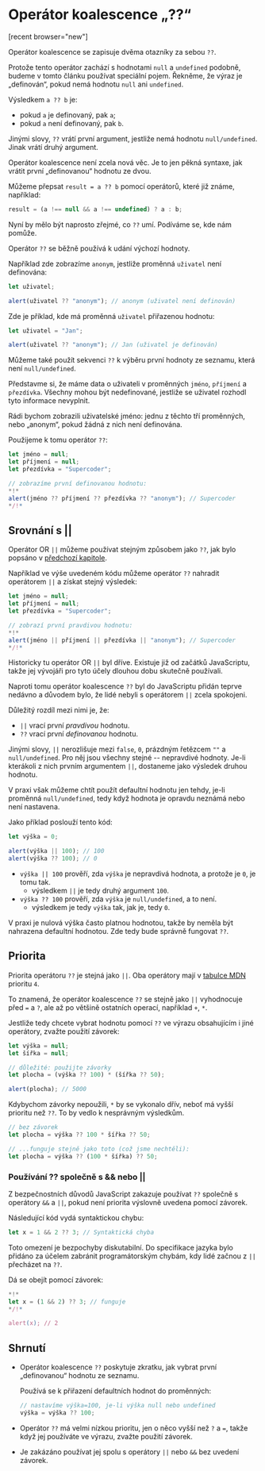 # Operátor koalescence „??“

[recent browser="new"]

Operátor koalescence se zapisuje dvěma otazníky za sebou `??`.

Protože tento operátor zachází s hodnotami `null` a `undefined` podobně, budeme v tomto článku používat speciální pojem. Řekněme, že výraz je „definován“, pokud nemá hodnotu `null` ani `undefined`.

Výsledkem `a ?? b` je:
- pokud `a` je definovaný, pak `a`;
- pokud `a` není definovaný, pak `b`.

Jinými slovy, `??` vrátí první argument, jestliže nemá hodnotu `null/undefined`. Jinak vrátí druhý argument.

Operátor koalescence není zcela nová věc. Je to jen pěkná syntaxe, jak vrátit první „definovanou“ hodnotu ze dvou.

Můžeme přepsat `result = a ?? b` pomocí operátorů, které již známe, například:

```js
result = (a !== null && a !== undefined) ? a : b;
```

Nyní by mělo být naprosto zřejmé, co `??` umí. Podíváme se, kde nám pomůže.

Operátor `??` se běžně používá k udání výchozí hodnoty.

Například zde zobrazíme `anonym`, jestliže proměnná `uživatel` není definována:

```js run
let uživatel;

alert(uživatel ?? "anonym"); // anonym (uživatel není definován)
```

Zde je příklad, kde má proměnná `uživatel` přiřazenou hodnotu:

```js run
let uživatel = "Jan";

alert(uživatel ?? "anonym"); // Jan (uživatel je definován)
```

Můžeme také použít sekvenci `??` k výběru první hodnoty ze seznamu, která není `null/undefined`.

Představme si, že máme data o uživateli v proměnných `jméno`, `příjmení` a `přezdívka`. Všechny mohou být nedefinované, jestliže se uživatel rozhodl tyto informace nevyplnit.

Rádi bychom zobrazili uživatelské jméno: jednu z těchto tří proměnných, nebo „anonym“, pokud žádná z nich není definována.

Použijeme k tomu operátor `??`:

```js run
let jméno = null;
let příjmení = null;
let přezdívka = "Supercoder";

// zobrazíme první definovanou hodnotu:
*!*
alert(jméno ?? příjmení ?? přezdívka ?? "anonym"); // Supercoder
*/!*
```

## Srovnání s ||

Operátor OR `||` můžeme používat stejným způsobem jako `??`, jak bylo popsáno v [předchozí kapitole](info:logical-operators#or-finds-the-first-truthy-value).

Například ve výše uvedeném kódu můžeme operátor `??` nahradit operátorem `||` a získat stejný výsledek:

```js run
let jméno = null;
let příjmení = null;
let přezdívka = "Supercoder";

// zobrazí první pravdivou hodnotu:
*!*
alert(jméno || příjmení || přezdívka || "anonym"); // Supercoder
*/!*
```

Historicky tu operátor OR `||` byl dříve. Existuje již od začátků JavaScriptu, takže jej vývojáři pro tyto účely dlouhou dobu skutečně používali.

Naproti tomu operátor koalescence `??` byl do JavaScriptu přidán teprve nedávno a důvodem bylo, že lidé nebyli s operátorem `||` zcela spokojeni.

Důležitý rozdíl mezi nimi je, že:
- `||` vrací první *pravdivou* hodnotu.
- `??` vrací první *definovanou* hodnotu.

Jinými slovy, `||` nerozlišuje mezi `false`, `0`, prázdným řetězcem `""` a `null/undefined`. Pro něj jsou všechny stejné -- nepravdivé hodnoty. Je-li kterákoli z nich prvním argumentem `||`, dostaneme jako výsledek druhou hodnotu.

V praxi však můžeme chtít použít defaultní hodnotu jen tehdy, je-li proměnná `null/undefined`, tedy když hodnota je opravdu neznámá nebo není nastavena.

Jako příklad poslouží tento kód:
```js run
let výška = 0;

alert(výška || 100); // 100
alert(výška ?? 100); // 0
```

- `výška || 100` prověří, zda `výška` je nepravdivá hodnota, a protože je `0`, je tomu tak.
  - výsledkem `||` je tedy druhý argument `100`.
- `výška ?? 100` prověří, zda `výška` je `null/undefined`, a to není.
  - výsledkem je tedy `výška` tak, jak je, tedy `0`.

V praxi je nulová výška často platnou hodnotou, takže by neměla být nahrazena defaultní hodnotou. Zde tedy bude správně fungovat `??`.

## Priorita

Priorita operátoru `??` je stejná jako `||`. Oba operátory mají v [tabulce MDN](https://developer.mozilla.org/en-US/docs/Web/JavaScript/Reference/Operators/Operator_Precedence#Table) prioritu `4`.

To znamená, že operátor koalescence `??` se stejně jako `||` vyhodnocuje před `=` a `?`, ale až po většině ostatních operací, například  `+`, `*`.

Jestliže tedy chcete vybrat hodnotu pomocí `??` ve výrazu obsahujícím i jiné operátory, zvažte použití závorek:

```js run
let výška = null;
let šířka = null;

// důležité: použijte závorky
let plocha = (výška ?? 100) * (šířka ?? 50);

alert(plocha); // 5000
```

Kdybychom závorky nepoužili, `*` by se vykonalo dřív, neboť má vyšší prioritu než `??`. To by vedlo k nesprávným výsledkům.

```js
// bez závorek
let plocha = výška ?? 100 * šířka ?? 50;

// ...funguje stejně jako toto (což jsme nechtěli):
let plocha = výška ?? (100 * šířka) ?? 50;
```

### Používání ?? společně s && nebo ||

Z bezpečnostních důvodů JavaScript zakazuje používat `??` společně s operátory `&&` a `||`, pokud není priorita výslovně uvedena pomocí závorek.

Následující kód vydá syntaktickou chybu:

```js run
let x = 1 && 2 ?? 3; // Syntaktická chyba
```

Toto omezení je bezpochyby diskutabilní. Do specifikace jazyka bylo přidáno za účelem zabránit programátorským chybám, kdy lidé začnou z `||` přecházet na `??`.

Dá se obejít pomocí závorek:

```js run
*!*
let x = (1 && 2) ?? 3; // funguje
*/!*

alert(x); // 2
```

## Shrnutí

- Operátor koalescence `??` poskytuje zkratku, jak vybrat první „definovanou“ hodnotu ze seznamu.

    Používá se k přiřazení defaultních hodnot do proměnných:

    ```js
    // nastavíme výška=100, je-li výška null nebo undefined
    výška = výška ?? 100;
    ```

- Operátor `??` má velmi nízkou prioritu, jen o něco vyšší než `?` a `=`, takže když jej používáte ve výrazu, zvažte použití závorek.
- Je zakázáno používat jej spolu s operátory `||` nebo `&&` bez uvedení závorek.
